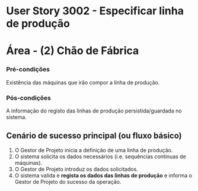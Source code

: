 # User Story 3002 - Especificar linha de produção



# Área - (2) Chão de Fábrica



### Pré-condições

Existência das máquinas que irão compor a linha de produção.

### Pós-condições

A informação do registo das linhas de produção persistida/guardada no sistema.

## Cenário de sucesso principal (ou fluxo básico)

1. O Gestor de Projeto inicia a definição de uma linha de produção. 
2. O sistema solicita os dados necessários (i.e. sequências continuas de máquinas). 
3. O Gestor de Projeto introduz os dados solicitados. 
4. O sistema valida e **regista os dados das linhas de produção** e informa o Gestor de Projeto do sucesso da operação.
